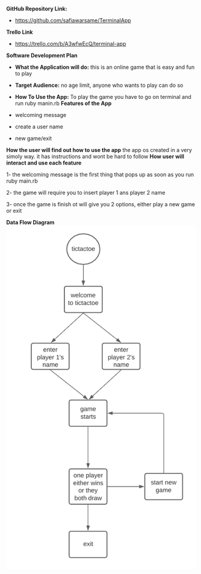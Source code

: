 **GitHub Repository Link:**
- https://github.com/safiawarsame/TerminalApp

**Trello Link**
- https://trello.com/b/A3wfwEcQ/terminal-app


**Software Development Plan**
- **What the Application will do:**
this is an online game that is easy and fun to play
- **Target Audience:**
no age limit, anyone who wants to play can do so
- **How To Use the App:**
To play the game you have to go on terminal and run ruby manin.rb 
**Features of the App**
- welcoming message 

- create a user name
- new game/exit

**How the user will find out how to use the app**
the app os created in a very simoly way. it has instructions and wont be hard to follow
**How user will interact and use each feature**

1- the welcoming message is the first thing  that pops up as soon as you run ruby main.rb 

2- the game will require you to insert player 1 ans player 2 name 

3- once the game is finish ot will give you 2 options, either play a new game or exit  

**Data Flow Diagram**
![flow diagram](./docs/flowdiagram.png)

